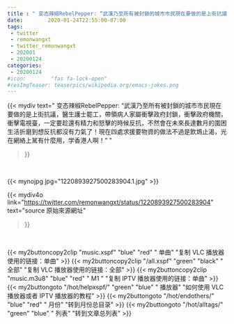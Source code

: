 ```yaml
---
title : " 变态辣椒RebelPepper: “武漢乃至所有被封鎖的城市市民現在要做的是上街抗議，醫生護士罷工，帶領病人家屬衝擊政府封鎖，衝擊政府機關，衝擊電視臺，一定要趁還有精力和怒擊的時候反抗，不然會在未來長達數月的圍困生活折磨到想反抗都沒有力氣了！現在四處求援要物資的做法不過是飲鴆止渴，光在網絡上駡有什麼用，学香港人啊！”  "
date:        2020-01-24T22:55:00-07:00
tags:
 - twitter
 - remonwangxt
 - twitter_remonwangxt
 - 202001
 - 20200124
categories:
 - 20200124
#icon:        "fas fa-lock-open"
#resImgTeaser: teaserpics/wikipedia.org/emacs-jokes.png
---
```


{{< mydiv text=" 变态辣椒RebelPepper: “武漢乃至所有被封鎖的城市市民現在要做的是上街抗議，醫生護士罷工，帶領病人家屬衝擊政府封鎖，衝擊政府機關，衝擊電視臺，一定要趁還有精力和怒擊的時候反抗，不然會在未來長達數月的圍困生活折磨到想反抗都沒有力氣了！現在四處求援要物資的做法不過是飲鴆止渴，光在網絡上駡有什麼用，学香港人啊！”  "
>}}
<br>


 {{< mynojpg jpg="1220893927500283904.1.jpg" >}}<br> 



{{< mydiv4o link="https://twitter.com/remonwangxt/status/1220893927500283904"
text="source 原始來源網址"
>}}


<br>




{{< my2buttoncopy2clip "music.xspf"        "blue"   "red"    " 单曲"  "复制 VLC 播放器使用的链接：单曲" >}} {{< my2buttoncopy2clip "/all.xspf"         "green"  "black"  " 全部"  "复制 VLC 播放器使用的链接：全部" >}} {{< my2buttoncopy2clip "music.m3u8"        "blue"   "red"    " M1 "    "复制 IPTV 播放器使用的链接：单曲" >}} {{< my2buttongoto      "/hot/helpxspf/"    "green"  "blue"   " 播放器" "如何使用 VLC 播放器或者 IPTV 播放器的教程" >}} {{< my2buttongoto      "/hot/endothers/"   "blue"   "red"    " 月份"   "转到月份总目录" >}} {{< my2buttongoto      "/hot/alltags/"     "green"  "blue"   " 列表"   "转到文章总列表" >}} 

